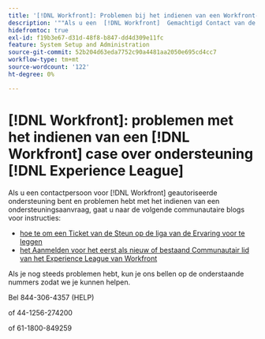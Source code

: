 ```yaml
---
title: '[!DNL Workfront]: Problemen bij het indienen van een Workfront-ondersteuningskwestie op Experience League'
description: '""Als u een  [!DNL Workfront]  Gemachtigd Contact van de Steun bent en kwesties hebben die een steungeval voorleggen, gelieve ons bij de aantallen hieronder te roepen zodat kunnen wij u helpen."'
hidefromtoc: true
exl-id: f19b3e67-d31d-48f8-b847-dd4d309e11fc
feature: System Setup and Administration
source-git-commit: 52b204d63eda7752c90a4481aa2050e695cd4cc7
workflow-type: tm+mt
source-wordcount: '122'
ht-degree: 0%

---
```


# [!DNL Workfront]: problemen met het indienen van een [!DNL Workfront] case over ondersteuning [!DNL Experience League]

Als u een contactpersoon voor [!DNL Workfront] geautoriseerde ondersteuning bent en problemen hebt met het indienen van een ondersteuningsaanvraag, gaat u naar de volgende communautaire blogs voor instructies:

* [ hoe te om een Ticket van de Steun op de liga van de Ervaring voor te leggen ](https://experienceleaguecommunities.adobe.com/t5/workfront-blogs/how-to-submit-a-support-ticket-on-experience-league/ba-p/461737)
* [ het Aanmelden voor het eerst als nieuw of bestaand Communautair lid van het Experience League van Workfront ](https://experienceleaguecommunities.adobe.com/t5/workfront-blogs/logging-in-for-the-first-time-as-a-new-or-existing-workfront/ba-p/461472)

Als je nog steeds problemen hebt, kun je ons bellen op de onderstaande nummers zodat we je kunnen helpen.

Bel 844-306-4357 (HELP)

of 44-1256-274200

of 61-1800-849259
